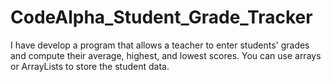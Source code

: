 # CodeAlpha_Student_Grade_Tracker
I have develop a program that allows a teacher to enter students' grades and
 compute their average, highest, and lowest scores. You can use arrays
 or ArrayLists to store the student data.
